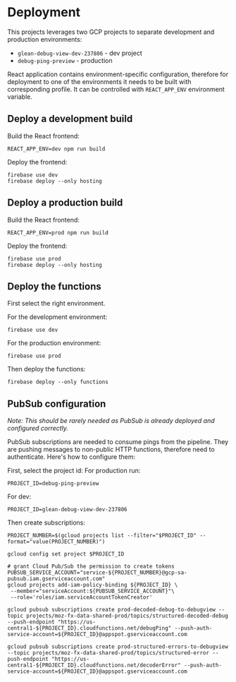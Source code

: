 # Deployment

This projects leverages two GCP projects to separate development and production environments:

* `glean-debug-view-dev-237806` - dev project
* `debug-ping-preview` - production

React application contains environment-specific configuration, therefore for deployment to one of the environments it needs to be built with corresponding profile.
It can be controlled with `REACT_APP_ENV` environment variable.

## Deploy a development build

Build the React frontend:

```
REACT_APP_ENV=dev npm run build
```

Deploy the frontend:

```
firebase use dev
firebase deploy --only hosting
```

## Deploy a production build

Build the React frontend:

```
REACT_APP_ENV=prod npm run build
```

Deploy the frontend:

```
firebase use prod
firebase deploy --only hosting
```

## Deploy the functions

First select the right environment.

For the development environment:

```
firebase use dev
```

For the production environment:

```
firebase use prod
```

Then deploy the functions:

```
firebase deploy --only functions
```

## PubSub configuration

_Note: This should be rarely needed as PubSub is already deployed and configured correctly._

PubSub subscriptions are needed to consume pings from the pipeline. They are pushing messages to non-public
HTTP functions, therefore need to authenticate. Here's how to configure them:

First, select the project id:
For production run:

```shell script
PROJECT_ID=debug-ping-preview
```

For dev:

```shell script
PROJECT_ID=glean-debug-view-dev-237806
```

Then create subscriptions:

```shell script
PROJECT_NUMBER=$(gcloud projects list --filter="$PROJECT_ID" --format="value(PROJECT_NUMBER)")

gcloud config set project $PROJECT_ID

# grant Cloud Pub/Sub the permission to create tokens
PUBSUB_SERVICE_ACCOUNT="service-${PROJECT_NUMBER}@gcp-sa-pubsub.iam.gserviceaccount.com"
gcloud projects add-iam-policy-binding ${PROJECT_ID} \
 --member="serviceAccount:${PUBSUB_SERVICE_ACCOUNT}"\
 --role='roles/iam.serviceAccountTokenCreator'

gcloud pubsub subscriptions create prod-decoded-debug-to-debugview --topic projects/moz-fx-data-shared-prod/topics/structured-decoded-debug --push-endpoint "https://us-central1-${PROJECT_ID}.cloudfunctions.net/debugPing" --push-auth-service-account=${PROJECT_ID}@appspot.gserviceaccount.com

gcloud pubsub subscriptions create prod-structured-errors-to-debugview --topic projects/moz-fx-data-shared-prod/topics/structured-error --push-endpoint "https://us-central1-${PROJECT_ID}.cloudfunctions.net/decoderError" --push-auth-service-account=${PROJECT_ID}@appspot.gserviceaccount.com
```
